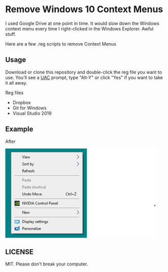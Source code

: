 # Remove Windows 10 Context Menus

I used Google Drive at one point in time. It would slow down the Windows context menu
every time I right-clicked in the Windows Explorer. Awful stuff.

Here are a few .reg scripts to remove Context Menus

## Usage

Download or clone this repository and double-click the reg file you want to
use. You'll see a [UAC](https://en.wikipedia.org/wiki/User_Account_Control) prompt, type "Alt-Y" or click "Yes"
if you want to take it all away.

Reg files

* Dropbox
* Git for Windows
* Visual Studio 2019

## Example

After

![After using these!!](./after.png)


## LICENSE

MIT. Please don't break your computer.
